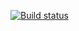 [![Build status](https://ci.appveyor.com/api/projects/status/0ynukqi18yac6eu8?svg=true)](https://ci.appveyor.com/project/Valeriya908/aqa-2-3-2)
